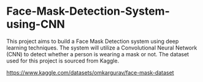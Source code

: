 # Face-Mask-Detection-System-using-CNN
This project aims to build a Face Mask Detection system using deep learning techniques. The system will utilize a Convolutional Neural Network (CNN) to detect whether a person is wearing a mask or not. The dataset used for this project is sourced from Kaggle.

https://www.kaggle.com/datasets/omkargurav/face-mask-dataset
